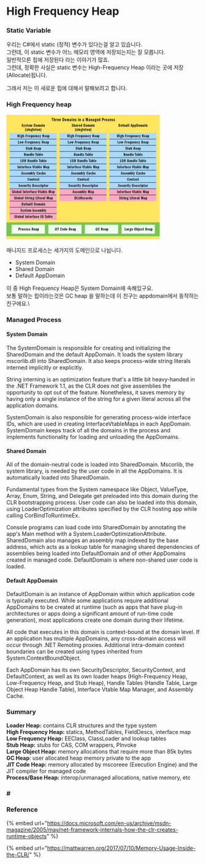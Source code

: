 # High Frequency Heap

### Static Variable

우리는 C#에서 static (정적) 변수가 있다는걸 알고 있습니다.\
그런데,  이 static 변수가 어느 메모리 영역에 저장되는지는 잘 모릅니다.\
일반적으론 힙에 저장된다 라는 이야기가 많죠.\
그런데, 정확한 사실은 static 변수는 High-Frequency Heap 이라는 곳에 저장(Allocate)됩니다.

그래서 저는 이 새로운 힙에 대해서 말해보려고 합니다.

### High Frequency heap

![](<../../.gitbook/assets/image (22).png>)

매니지드 프로세스는 세가지의 도메인으로 나뉩니다.

* System Domain
* Shared Domain
* Default AppDomain

이 중 High Frequency Heap은 System Domain에 속해있구요.\
보통 말하는 힙이라는것은 GC heap 을 말하는데 이 친구는 appdomain에서 동작하는 친구에요.\


### Managed Process

#### System Domain

The SystemDomain is responsible for creating and initializing the SharedDomain and the default AppDomain. It loads the system library mscorlib.dll into SharedDomain. It also keeps process-wide string literals interned implicitly or explicitly.

String interning is an optimization feature that's a little bit heavy-handed in the .NET Framework 1.1, as the CLR does not give assemblies the opportunity to opt out of the feature. Nonetheless, it saves memory by having only a single instance of the string for a given literal across all the application domains.

SystemDomain is also responsible for generating process-wide interface IDs, which are used in creating InterfaceVtableMaps in each AppDomain. SystemDomain keeps track of all the domains in the process and implements functionality for loading and unloading the AppDomains.

#### Shared Domain

All of the domain-neutral code is loaded into SharedDomain. Mscorlib, the system library, is needed by the user code in all the AppDomains. It is automatically loaded into SharedDomain.&#x20;

Fundamental types from the System namespace like Object, ValueType, Array, Enum, String, and Delegate get preloaded into this domain during the CLR bootstrapping process. User code can also be loaded into this domain, using LoaderOptimization attributes specified by the CLR hosting app while calling CorBindToRuntimeEx.&#x20;

Console programs can load code into SharedDomain by annotating the app's Main method with a System.LoaderOptimizationAttribute. SharedDomain also manages an assembly map indexed by the base address, which acts as a lookup table for managing shared dependencies of assemblies being loaded into DefaultDomain and of other AppDomains created in managed code. DefaultDomain is where non-shared user code is loaded.

#### Default AppDomain

DefaultDomain is an instance of AppDomain within which application code is typically executed. While some applications require additional AppDomains to be created at runtime (such as apps that have plug-in architectures or apps doing a significant amount of run-time code generation), most applications create one domain during their lifetime.&#x20;

All code that executes in this domain is context-bound at the domain level. If an application has multiple AppDomains, any cross-domain access will occur through .NET Remoting proxies. Additional intra-domain context boundaries can be created using types inherited from System.ContextBoundObject.

Each AppDomain has its own SecurityDescriptor, SecurityContext, and DefaultContext, as well as its own loader heaps (High-Frequency Heap, Low-Frequency Heap, and Stub Heap), Handle Tables (Handle Table, Large Object Heap Handle Table), Interface Vtable Map Manager, and Assembly Cache.

### Summary

**Loader Heap:** contains CLR structures and the type system\
**High Frequency Heap:** statics, MethodTables, FieldDescs, interface map\
**Low Frequency Heap:** EEClass, ClassLoader and lookup tables\
**Stub Heap:** stubs for CAS, COM wrappers, PInvoke\
**Large Object Heap:** memory allocations that require more than 85k bytes\
**GC Heap**: user allocated heap memory private to the app\
**JIT Code Heap:** memory allocated by mscoreee (Execution Engine) and the JIT compiler for managed code\
**Process/Base Heap:** interop/unmanaged allocations, native memory, etc

### \#

### Reference

{% embed url="https://docs.microsoft.com/en-us/archive/msdn-magazine/2005/may/net-framework-internals-how-the-clr-creates-runtime-objects" %}

{% embed url="https://mattwarren.org/2017/07/10/Memory-Usage-Inside-the-CLR/" %}







###



###
